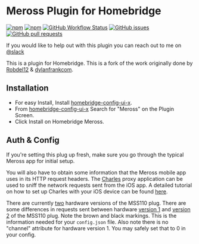 
#  Meross Plugin for Homebridge

[![npm](https://img.shields.io/npm/v/homebridge-meross?style=for-the-badge)](https://www.npmjs.com/package/homebridge-meross)
[![npm](https://img.shields.io/npm/dt/homebridge-meross?style=for-the-badge)](https://www.npmjs.com/package/homebridge-meross)
[![GitHub Workflow Status](https://img.shields.io/github/workflow/status/donavanbecker/homebridge-meross/Node?style=for-the-badge)](https://github.com/donavanbecker/homebridge-meross/actions?query=workflow%3ANode)
[![GitHub issues](https://img.shields.io/github/issues/donavanbecker/homebridge-meross?style=for-the-badge)](https://github.com/donavanbecker/homebridge-meross/issues)
[![GitHub pull requests](https://img.shields.io/github/issues-pr/donavanbecker/homebridge-meross?style=for-the-badge)](https://github.com/donavanbecker/homebridge-meross/pulls)

If you would like to help out with this plugin you can reach out to me on [@slack](http://homebridgeteam.slack.com/)

This is a plugin for Homebridge. This is a fork of the work originally done by [Robdel12](https://github.com/Robdel12) & [dylanfrankcom](https://github.com/dylanfrankcom).


## Installation
* For easy Install, Install [homebridge-config-ui-x](https://github.com/oznu/homebridge-config-ui-x).
* From [homebridge-config-ui-x](https://github.com/oznu/homebridge-config-ui-x) Search for "Meross" on the Plugin Screen.
* Click Install on Homebridge Meross.

## Auth & Config
If you're setting this plug up fresh, make sure you go through the
typical Meross app for initial setup.

You will also have to obtain some information that the Meross mobile
app uses in its HTTP request headers. The [Charles](https://www.charlesproxy.com)
proxy application can be used to sniff the network requests sent from the iOS app.
A detailed tutorial on how to set up Charles with your iOS device can be found
[here](https://www.raywenderlich.com/641-charles-proxy-tutorial-for-ios).

There are currently
[two](https://user-images.githubusercontent.com/11139929/57955871-0cca8480-78c5-11e9-8185-6efd358bd1b1.png)
hardware versions of the MSS110 plug.
There are some differences in requests sent between hardware
[version 1](https://user-images.githubusercontent.com/11139929/57955231-50bc8a00-78c3-11e9-9989-1d390cc7ca42.png)
and
[version 2](https://user-images.githubusercontent.com/11139929/57955272-6b8efe80-78c3-11e9-9bc0-2a54a97d9ac9.png)
of the MSS110 plug. Note the brown and black markings.
This is the information needed for your `config.json` file.
Also note there is no "channel" attribute for hardware version 1.
You may safely set that to 0 in your config.
